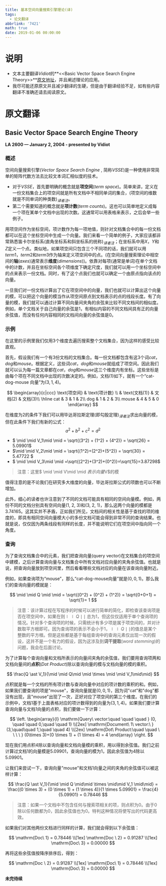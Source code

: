```yaml
---
title: 基本空间向量搜索引擎理论(译)
tags:
  - 论文翻译
abbrlink: '7421'
math: true
date: 2019-01-06 00:00:00
---
```


# 说明

- 文本主要翻译*Vidiot*的**<<Basic Vector Space Search Engine Theory\>>**[原文地址](https://ondoc.logand.com/d/2697/pdf)，并且阐述理论的应用。
- 我尽可能还原原文并且减少翻译的生硬，但是由于翻译经验不足，如有些内容翻译不准确还请去阅读原文。

<!--more-->

# 原文翻译

## **Basic Vector Space Search Engine Theory**

**LA 2600 — January 2, 2004 - presented by Vidiot**

### **概述**

空间向量搜索引擎(*Vector Space Search Engine* , 简称*VSSE*)是一种使用非常简单的矩阵代数方法去比较文本词汇相似度的技术。

- 对于*VSSE*，首先要明确的概念就是**项空间**(*term space*)。简单来讲，定义在一份文档集合上的项空间就是所有文档中不相同单词的集合，(项空间的维数就是不同单词的种类数)$_{译者注}$。
- 第二个需要知道的概念就是**项计数**(*term counts*)。这也可以简单地定义成每一个项在某单个文档中出现的次数。这通常可以用表格来表示，之后会举一些例子。

用项空间作为坐标空间，项计数作为每一项地值，则针对文档集合中的每一份文档都可以在这个坐标空间中生成一个向量。我们来看一个简单的例子，大家应该都非常熟悉笛卡尔坐标系(直角坐标系和斜坐标系的统称)$_{译者注}$；在坐标系中用$X$，$Y$和$Z$定义一个点。类似地，如果项空间只包含三个不同项的话，我们就可以用$term1$，$term2$和$term3$作为轴来定义项空间中的点。(在空间向量搜索理论中相空间的**轴**(*axes*)通常表示**维度**(*dimensions*))。依靠对每项(通常是单词)在单个文档中的计数，并且在坐标空间各个项维度下确定尺度，我们就可以用一个坐标空间中的点来表示一份文档。同时，有了这个点我们也就可以确定一个由原点指向该点的向量。

一旦我们对一份文档计算出了它在项空间中的向量，我们也就可以计算出这个向量的模，可以把这个向量的模当作从项空间原点到文档表示的点的线段长度。有了向量的模，我们就可以通过计算不同向量间夹角的余弦来比较不同文档间的相似度。例如，单个文档关于自己向量的余弦是1，有相似内容的不同文档间具有正的向量余弦值，而没有任何内容相同的文档间向量的余弦值是0。

### **示例**

在这里的示例里我们仅用3个维度去遍历搜索整个文档集合，因为这样的感受比较直观。

首先，假设我们有一个有3份文档的文档集合。每一份文档都包含有这3个词*cat*，*dog*和*mouse*。根据定义，这些词*cat*，*dog*和*mouse*就组成了项空间。因此我们就可以认为每一篇文章都在*cat*，*dog*和*mouse*这三个维度内有坐标。这些坐标是由每个项在不同文档中出现的次数决定的。例如，文档(1)如下，就有一个“cat-dog-mouse 向量”为$(3, 1, 4)$。


$$
\begin{array}{c|ccc}
\text{项空间} & \text{项计数} \\
 & \text{文档(1)} & 文档(2) & 文档(3)\\
\hline
cat & 3 & 1 & 2\\
dog & 1 & 2 & 3\\
mouse & 4 & 5 & 0
\end{array}
$$


在维度为2的条件下我们可以用毕达哥拉斯定理(即勾股定理)$_{译者注}$求出向量的模，但在此条件下我们有新的公式：
$$
a^2+b^2+c^2=d^2
$$

- $ \mid \mid V_1\mid \mid  = \sqrt{(3^2) + (1^2) + (4^2)} = \sqrt{26} = 5.09901$
- $\mid \mid V_2\mid \mid  = \sqrt{(1^2)+(2^2)+(5^2)} = \sqrt{30} = 5.47722 $
- $ \mid \mid V_3\mid \mid =\sqrt{(2^2)+(3^2)+(0^2)}=\sqrt{15}=3.87298$

> 注意：这里$ \mid \mid V\mid \mid $表示向量$V$的模

值得注意的是不论我们在研究多大维度的向量，毕达哥拉斯公式的项数也可以不断增加。 

此外，细心的读者也许注意到了不同的文档可能具有相同的空间向量模。例如，两份不同的文档分别具有空间向量(1, 2, 3)和(3, 2, 1)，那么这两个向量的模都是3.74165。这其实并不矛盾，正如我们所见，文档间的相关性是基于查找的项的维度的，即具有相同空间向量模大小的多份文档可能会得到非常不同的查询结果。也就是说，仅仅因为两条线段有同样的长度，并不能说明它们在项空间中指向同一个角度。

### **查询**
为了查询文档集合中的元素，我们把查询向量(query vector)在文档集合的项空间中建模，之后计算查询向量与文档集合中所有文档对应向量的夹角余弦值。也就是说，把查询向量放到项空间里，然后看看哪些文档对应的向量在该查询向量附近。

例如，如果查询项为“mouse”，那么“cat-dog-mouse向量”就是$(0, 0, 1)$。那么我们的查询向量的模就是：


$$
\mid \mid  Q \mid \mid = \sqrt{(0^2) + (0^2) + (1^2)} = \sqrt{0+0+1} = \sqrt{1}= 1
$$
> 注意：该计算过程在写程序的时候可以进行简单的简化，即检查该查询项是否在项空间中，如果在则$\mid \mid Q \mid \mid$  总为1，但这仅仅适用于单个查询项的情况。针对多个查询项的时候，只需统计有多少项是属于项空间的，并对计数取平方根即可。因为查询项的表示不会小于1，$\mid \mid Q\mid\mid$的值总是某个整数的平方根。但是这些都是基于每组查询中的查询元素仅出现一次的假设，这并不是一个有力的假设，因为这涉及到**词干提取**(*word stemming*)的问题，我会在后面讨论。

为了计算每个查询向量和文档所表示的向量间夹角的余弦值，我们要用查询项两和文档向量间的**点积**(*Dot Product*)除以查询向量的模与文档向量的模的乘积。



$$
\frac{Q \ast V_1}{\mid \mid Q\mid \mid \times \mid \mid V_1\mid\mid}
$$



点积就是每一个文档的所有项计数与查询向量中对应的项计数的乘积的和。例如，如果我们要查询的项是"mouse"，查询向量就是$(0,0,1)$，因为词"cat"和"dog"都没有出现，且"mouse"出现了一次，正好对应了项空间的第三个维度。在我们的示例中，文档1基于上面表格对应的项计数得到的向量为$(3,1,4)$。如果我们要计算查询向量与文档1向量的点积，我们要做一下计算：


$$
\left.
\begin{array}{l}
\mathrm{Query\ vector:\quad \quad \quad } (0, \quad  \quad 0,\quad \quad  1) \\[2ex]
\mathrm{Document\ 1\ vector:\ } (3,\quad\quad 1,\quad \quad 4) \\[2ex]
\mathrm{Dot\ Product:\quad \quad \ \ \ \ } (0\times 3)+(0 \times 1) + (1 \times 4) = 4
\end{array}
\right.
$$


现在我们用点积$4$除以查询向量和文档向量模的乘积，用以得到余弦值。我们之前计算过文档1的向量模是$5.09901$，查询向量的模为$1$，因此余弦值为$4$除以$5.09901$。

让我们来尝试一下，查询向量"mouse"和文档1向量之间的夹角的余弦值可以被这样计算：


$$
\frac{Q \ast V_1}{\mid \mid Q \mid\mid \times \mid\mid V_1 \mid\mid}
= \frac{(0 \times 3) + (0 \times 1) + (1 \times 4)}{1 \times 5.09901} = \frac{4}{5.09901} = 0.78446
$$

> 注意：如果一个文档中不包含任何与搜索项相关的项，则点积为0。由于0除以任何数都为0，因此余弦值也为0。特判这种情况将使写出的代码更高效。

如果我们对其他两份文档进行同样的计算，我们就会得到以下余弦值：


$$
\mathrm{Doc\ 1} = 0.78446 \\[1ex]
\mathrm{Doc \ 2} = 0.91287 \\[1ex]
\mathrm{Doc\ 3} = 0.00000
$$


再将这些余弦值按降序排序后，得到：


$$
\mathrm{Doc \ 2} = 0.91287 \\[1ex]
\mathrm{Doc\ 1} = 0.78446 \\[1ex]
\mathrm{Doc\ 3} = 0.00000
$$


**未完待续**